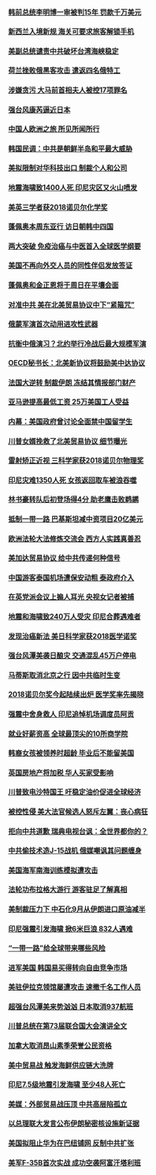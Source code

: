 #### [韩前总统李明博一审被判15年 罚款千万美元](../pages/nsc418/n10762822.md?t=10050953) 

#### [新西兰入境新规 海关可要求旅客解锁手机](../pages/nsc418/n10762852.md?t=10050953) 

#### [美副总统谴责中共破坏台湾海峡稳定](../pages/nsc418/n10761433.md?t=10050953) 

#### [荷兰挫败俄黑客攻击 遣返四名俄特工](../pages/nsc418/n10760997.md?t=10050953) 

#### [涉嫌贪污 大马前首相夫人被控17项罪名](../pages/nsc418/n10760600.md?t=10050953) 

#### [强台风康芮逼近日本](../pages/nsc418/n10760088.md?t=10050953) 

#### [中国人欧洲之旅 所见所闻所行](../pages/nsc418/n10754227.md?t=10050953) 

#### [韩国民调：中共是朝鲜半岛和平最大威胁](../pages/nsc418/n10758812.md?t=10050953) 

#### [美拟限制对华科技出口 制裁个人和公司](../pages/nsc418/n10758676.md?t=10050953) 

#### [地震海啸致1400人死 印尼灾区又火山喷发](../pages/nsc418/n10758655.md?t=10050953) 

#### [美英三学者获2018诺贝尔化学奖](../pages/nsc418/n10758250.md?t=10050953) 

#### [蓬佩奥本周东亚行 访日朝韩中四国](../pages/nsc418/n10757819.md?t=10050953) 

#### [两大突破 免疫治癌与中医首入全球医学纲要](../pages/nsc418/n10757153.md?t=10050953) 

#### [美国不再向外交人员的同性伴侣发放签证](../pages/nsc418/n10756972.md?t=10050953) 

#### [蓬佩奥和金正恩将于周日在平壤会面](../pages/nsc418/n10756821.md?t=10050953) 

#### [对准中共 美在北美贸易协议中下“紧箍咒”](../pages/nsc418/n10756876.md?t=10050953) 

#### [俄蒙军演首次动用进攻性武器](../pages/nsc418/n10756836.md?t=10050953) 

#### [抗衡中俄演习？北约举行冷战后最大规模军演](../pages/nsc418/n10756682.md?t=10050953) 

#### [OECD秘书长：北美新协议将鼓励美中达协议](../pages/nsc418/n10756498.md?t=10050953) 

#### [法国大逆转 制裁伊朗 冻结其情报部门财产](../pages/nsc418/n10756287.md?t=10050953) 

#### [亚马逊提高最低工资 25万美国工人受益](../pages/nsc418/n10756248.md?t=10050953) 

#### [内幕：美国政府曾讨论全面禁中国留学生](../pages/nsc418/n10756116.md?t=10050953) 

#### [川普女婿挽救了北美贸易协议 细节曝光](../pages/nsc418/n10756114.md?t=10050953) 

#### [雷射矫正近视 三科学家获2018诺贝尔物理奖](../pages/nsc418/n10755796.md?t=10050953) 

#### [印尼灾难1350人死 女孩返回取车被浪吞噬](../pages/nsc418/n10755562.md?t=10050953) 

#### [林书豪转队后初登场得4分 助老鹰击败鹈鹕](../pages/nsc418/n10755398.md?t=10050953) 

#### [抵制一带一路 巴基斯坦减中资项目20亿美元](../pages/nsc418/n10754852.md?t=10050953) 

#### [欧洲法轮大法修炼交流会 西方人实践真善忍](../pages/nsc418/n10753531.md?t=10050953) 

#### [美加达贸易协议 给中共传递何种信号](../pages/nsc418/n10754031.md?t=10050953) 

#### [中国游客泰国机场遭保安动粗 泰政府介入](../pages/nsc418/n10754049.md?t=10050953) 

#### [在英党派会议上搧人耳光 央视女记者被捕](../pages/nsc418/n10753976.md?t=10050953) 

#### [地震和海啸致240万人受灾 印尼合葬遇难者](../pages/nsc418/n10753947.md?t=10050953) 

#### [发现治癌新法 美日科学家获2018医学诺奖](../pages/nsc418/n10753580.md?t=10050953) 

#### [强台风潭美袭日酿灾 交通混乱45万户停电](../pages/nsc418/n10753512.md?t=10050953) 

#### [马蒂斯取消北京之行 因中共临时生变](../pages/nsc418/n10753298.md?t=10050953) 

#### [2018诺贝尔奖今起陆续出炉 医学奖率先揭晓](../pages/nsc418/n10753118.md?t=10050953) 

#### [强震中舍身救人 印尼追悼机场调度员阿贡](../pages/nsc418/n10752506.md?t=10050953) 

#### [就业好薪资高 全球最顶尖的10所商学院](../pages/nsc418/n10752631.md?t=10050953) 

#### [韩裔女孩被领养时超龄 毕业后不能留美国](../pages/nsc418/n10752626.md?t=10050953) 

#### [英国房地产将加税 华人买家受影响](../pages/nsc418/n10751736.md?t=10050953) 

#### [川普致电沙特国王 吁稳定油价促进全球经济](../pages/nsc418/n10751523.md?t=10050953) 

#### [被控性侵 美大法官候选人怒斥左翼：丧心病狂](../pages/nsc418/n10751230.md?t=10050953) 

#### [拒向中共道歉 瑞典电视台讽：全世界都你的？](../pages/nsc418/n10750912.md?t=10050953) 

#### [中共偷技术造J-15战机 俄媒嘲讽其问题缠身](../pages/nsc418/n10747129.md?t=10050953) 

#### [美国海军南海训练模拟遭攻击](../pages/nsc418/n10750478.md?t=10050953) 

#### [法轮功布拉格大游行 游客驻足了解真相](../pages/nsc418/n10749360.md?t=10050953) 

#### [美制裁压力下 中石化9月从伊朗进口原油减半](../pages/nsc418/n10750277.md?t=10050953) 

#### [印尼强震引发海啸 掀6米巨浪 832人遇难](../pages/nsc418/n10750394.md?t=10050953) 

#### [“一带一路”给全球带来哪些风险](../pages/nsc418/n10742788.md?t=10050953) 

#### [进军美国 韩国易买得转向自由竞争市场](../pages/nsc418/n10749943.md?t=10050953) 

#### [美驻伊拉克领馆屡遭攻击 速撤千名工作人员](../pages/nsc418/n10749876.md?t=10050953) 

#### [超强台风潭美来势汹汹 日本取消937航班](../pages/nsc418/n10749367.md?t=10050953) 

#### [川普总统在第73届联合国大会演讲全文](../pages/nsc418/n10749015.md?t=10050953) 

#### [加拿大取消昂山素季荣誉公民资格](../pages/nsc418/n10748982.md?t=10050953) 

#### [美中贸易战 触发海鲜供应链大洗牌](../pages/nsc418/n10749136.md?t=10050953) 

#### [印尼7.5级地震引发海啸 至少48人死亡](../pages/nsc418/n10748646.md?t=10050953) 

#### [美媒：外部贸易战压顶 中共高层陷孤立](../pages/nsc418/n10748592.md?t=10050953) 

#### [以总理联大发言公布伊朗秘密核设施新证据](../pages/nsc418/n10747225.md?t=10050953) 

#### [美国拟阻止华为在巴纽铺网 反制中共扩张](../pages/nsc418/n10747804.md?t=10050953) 

#### [美军F-35B首次实战 成功空袭阿富汗塔利班](../pages/nsc418/n10748064.md?t=10050953) 

